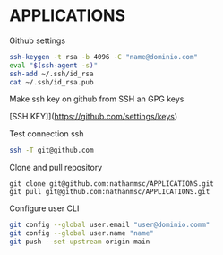 # APPLICATIONS

Github settings

```sh
ssh-keygen -t rsa -b 4096 -C "name@dominio.com"
eval "$(ssh-agent -s)"
ssh-add ~/.ssh/id_rsa
cat ~/.ssh/id_rsa.pub
```
Make ssh key on github from SSH an GPG keys

[SSH KEY]](https://github.com/settings/keys)

Test connection ssh

```sh
ssh -T git@github.com
```

Clone and pull repository

```git
git clone git@github.com:nathanmsc/APPLICATIONS.git
git pull git@github.com:nathanmsc/APPLICATIONS.git
```

Configure user CLI

```sh
git config --global user.email "user@dominio.comm"
git config --global user.name "name"
git push --set-upstream origin main
```

